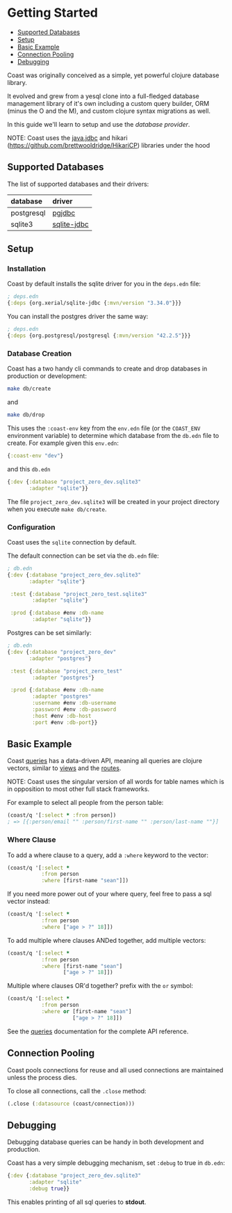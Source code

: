 # Getting Started

* [Supported Databases](#user-content-supported-databases)
* [Setup](#user-content-setup)
* [Basic Example](#user-content-basic-example)
* [Connection Pooling](#user-content-connection-pooling)
* [Debugging](#user-content-debugging)

Coast was originally conceived as a simple, yet powerful clojure database library.

It evolved and grew from a yesql clone into a full-fledged database management library of it's own including a custom query builder, ORM (minus the O and the M), and custom clojure syntax migrations as well.

In this guide we'll learn to setup and use the *database provider*.

NOTE: Coast uses the [java.jdbc](https://github.com/clojure/java.jdbc) and hikari (https://github.com/brettwooldridge/HikariCP) libraries under the hood

## Supported Databases
The list of supported databases and their drivers:

| database   | driver                                               |
| :------------ | :------------------------------------------------------ |
| postgresql | [pgjdbc](https://github.com/pgjdbc/pgjdbc)           |
| sqlite3    | [sqlite-jdbc](https://github.com/xerial/sqlite-jdbc) |

## Setup

### Installation
Coast by default installs the sqlite driver for you in the `deps.edn` file:

```clojure
; deps.edn
{:deps {org.xerial/sqlite-jdbc {:mvn/version "3.34.0"}}}
```

You can install the postgres driver the same way:

```clojure
; deps.edn
{:deps {org.postgresql/postgresql {:mvn/version "42.2.5"}}}
```

### Database Creation

Coast has a two handy cli commands to create and drop databases in production or development:

```bash
make db/create
```

and

```bash
make db/drop
```

This uses the `:coast-env` key from the `env.edn` file (or the `COAST_ENV` environment variable) to determine which database from the `db.edn` file to create. For example given this `env.edn`:

```clojure
{:coast-env "dev"}
```

and this `db.edn`

```clojure
{:dev {:database "project_zero_dev.sqlite3"
       :adapter "sqlite"}}
```

The file `project_zero_dev.sqlite3` will be created in your project directory when you execute `make db/create`.

### Configuration
Coast uses the `sqlite` connection by default.

The default connection can be set via the `db.edn` file:

```clojure
; db.edn
{:dev {:database "project_zero_dev.sqlite3"
       :adapter "sqlite"}

 :test {:database "project_zero_test.sqlite3"
        :adapter "sqlite"}

 :prod {:database #env :db-name
        :adapter "sqlite"}}
```

Postgres can be set similarly:

```clojure
; db.edn
{:dev {:database "project_zero_dev"
       :adapter "postgres"}

 :test {:database "project_zero_test"
        :adapter "postgres"}

 :prod {:database #env :db-name
        :adapter "postgres"
        :username #env :db-username
        :password #env :db-password
        :host #env :db-host
        :port #env :db-port}}
```

## Basic Example
Coast [queries](/docs/queries.md) has a data-driven API, meaning all queries are clojure vectors, similar to [views](/docs/views.md) and the [routes](/doc/routes.md).

NOTE: Coast uses the singular version of all words for table names which is in opposition to most other full stack frameworks.

For example to select all people from the person table:

```clojure
(coast/q '[:select * :from person])
; => [{:person/email "" :person/first-name "" :person/last-name ""}]
```

### Where Clause
To add a where clause to a query, add a `:where` keyword to the vector:

```clojure
(coast/q '[:select *
           :from person
           :where [first-name "sean"]])
```

If you need more power out of your where query, feel free to pass a sql vector instead:

```clojure
(coast/q '[:select *
           :from person
           :where ["age > ?" 18]])
```

To add multiple where clauses ANDed together, add multiple vectors:

```clojure
(coast/q '[:select *
           :from person
           :where [first-name "sean"]
                  ["age > ?" 18]])
```

Multiple where clauses OR'd together? prefix with the `or` symbol:

```clojure
(coast/q '[:select *
           :from person
           :where or [first-name "sean"]
                     ["age > ?" 18]])
```

See the [queries](/docs/queries.md) documentation for the complete API reference.

## Connection Pooling

Coast pools connections for reuse and all used connections are maintained unless the process dies.

To close all connections, call the `.close` method:

```clojure
(.close (:datasource (coast/connection)))
```

## Debugging
Debugging database queries can be handy in both development and production.

Coast has a very simple debugging mechanism, set `:debug` to true in `db.edn`:

```clojure
{:dev {:database "project_zero_dev.sqlite3"
       :adapter "sqlite"
       :debug true}}
```

This enables printing of all sql queries to **stdout**.
